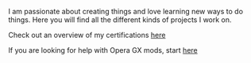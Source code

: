 I am passionate about creating things and love learning new ways to do things. Here you will find all the different kinds of projects I work on.<br>

Check out an overview of my certifications [here](https://drive.google.com/drive/folders/1yMjCuIsqHyhrRV2d2e4-h2xbEhaRichc?usp=drive_link)<br>

If you are looking for help with Opera GX mods, start [here](https://github.com/mr-jamz/opera-gx-mods)<br>
<!--
**mr-jamz/mr-jamz** is a ✨ _special_ ✨ repository because its `README.md` (this file) appears on your GitHub profile.

Here are some ideas to get you started:

- 🔭 I’m currently working on ...
- 🌱 I’m currently learning ...
- 👯 I’m looking to collaborate on ...
- 🤔 I’m looking for help with ...
- 💬 Ask me about ...
- 📫 How to reach me: ...
- 😄 Pronouns: ...
- ⚡ Fun fact: ...
-->
